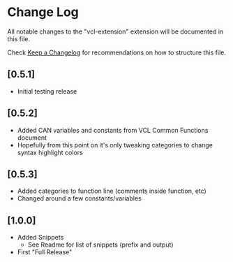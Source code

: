 # Change Log

All notable changes to the "vcl-extension" extension will be documented in this file.

Check [Keep a Changelog](http://keepachangelog.com/) for recommendations on how to structure this file.

## [0.5.1]

- Initial testing release

## [0.5.2]

- Added CAN variables and constants from VCL Common Functions document
- Hopefully from this point on it's only tweaking categories to change syntax highlight colors

## [0.5.3]

- Added categories to function line (comments inside function, etc)
- Changed around a few constants/variables

## [1.0.0]

- Added Snippets
    - See Readme for list of snippets (prefix and output)
- First "Full Release"